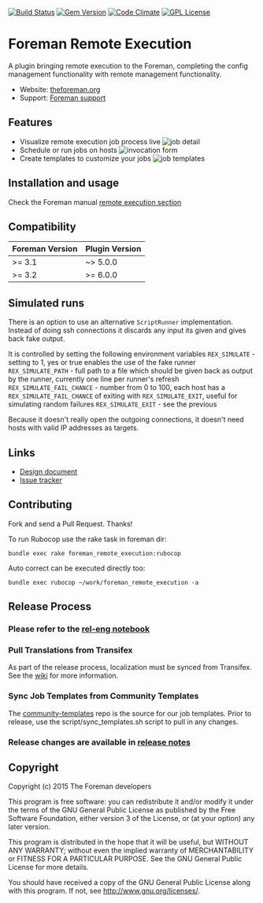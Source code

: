 [![Build Status](https://img.shields.io/jenkins/s/http/ci.theforeman.org/test_plugin_foreman_remote_execution_master.svg)](http://ci.theforeman.org/job/test_plugin_foreman_remote_execution_master)
[![Gem Version](https://img.shields.io/gem/v/foreman_remote_execution.svg)](https://rubygems.org/gems/foreman_remote_execution)
[![Code Climate](https://codeclimate.com/github/theforeman/foreman_remote_execution/badges/gpa.svg)](https://codeclimate.com/github/theforeman/foreman_remote_execution)
[![GPL License](https://img.shields.io/github/license/theforeman/foreman_remote_execution.svg)](https://github.com/theforeman/foreman_remote_execution/blob/master/LICENSE)

# Foreman Remote Execution

A plugin bringing remote execution to the Foreman, completing the config
management functionality with remote management functionality.

* Website: [theforeman.org](http://theforeman.org)
* Support: [Foreman support](http://theforeman.org/support.html)

## Features

* Visualize remote execution job process live
![job detail](http://theforeman.org/plugins/foreman_remote_execution/0.0/job_detail_1.png)
* Schedule or run jobs on hosts
![invocation form](http://theforeman.org/plugins/foreman_remote_execution/0.0/invocation_form.png)
* Create templates to customize your jobs
![job templates](http://theforeman.org/plugins/foreman_remote_execution/0.0/job_template_form.png)

## Installation and usage

Check the Foreman manual [remote execution section](http://theforeman.org/plugins/foreman_remote_execution/)

## Compatibility

| Foreman Version | Plugin Version |
| --------------- | -------------- |
| >= 3.1          | ~> 5.0.0       |
| >= 3.2          | >= 6.0.0       |

## Simulated runs
There is an option to use an alternative `ScriptRunner` implementation. Instead of doing ssh connections it discards any input its given and gives back fake output.

It is controlled by setting the following environment variables
`REX_SIMULATE` - setting to 1, yes or true enables the use of the fake runner
`REX_SIMULATE_PATH` - full path to a file which should be given back as output by the runner, currently one line per runner's refresh
`REX_SIMULATE_FAIL_CHANCE` - number from 0 to 100, each host has a `REX_SIMULATE_FAIL_CHANCE` of exiting with `REX_SIMULATE_EXIT`, useful for simulating random failures
`REX_SIMULATE_EXIT` - see the previous

Because it doesn't really open the outgoing connections, it doesn't need hosts with valid IP addresses as targets.

## Links

* [Design document](http://theforeman.github.io/foreman_remote_execution/design/)
* [Issue tracker](http://projects.theforeman.org/projects/foreman_remote_execution)

## Contributing

Fork and send a Pull Request. Thanks!

To run Rubocop use the rake task in foreman dir:

    bundle exec rake foreman_remote_execution:rubocop

Auto correct can be executed directly too:

    bundle exec rubocop ~/work/foreman_remote_execution -a

## Release Process

### Please refer to the [rel-eng notebook](rel-eng/gem_release.ipynb)

### Pull Translations from Transifex

As part of the release process, localization must be synced from Transifex. See the [wiki](http://projects.theforeman.org/projects/foreman/wiki/How_to_Create_a_Plugin#Pulling-translations-from-Transifex) for more information.

### Sync Job Templates from Community Templates

The [community-templates](https://github.com/theforeman/community-templates.git) repo is the source for our job templates.  Prior to release, use the script/sync_templates.sh script to pull in any changes.

### Release changes are available in [release notes](release_notes.md)

## Copyright

Copyright (c) 2015 The Foreman developers

This program is free software: you can redistribute it and/or modify
it under the terms of the GNU General Public License as published by
the Free Software Foundation, either version 3 of the License, or
(at your option) any later version.

This program is distributed in the hope that it will be useful,
but WITHOUT ANY WARRANTY; without even the implied warranty of
MERCHANTABILITY or FITNESS FOR A PARTICULAR PURPOSE.  See the
GNU General Public License for more details.

You should have received a copy of the GNU General Public License
along with this program.  If not, see <http://www.gnu.org/licenses/>.

